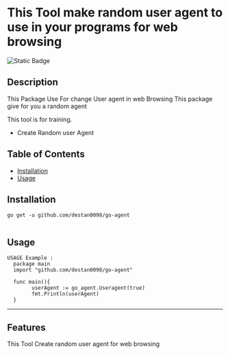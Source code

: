 ﻿# This Tool make random user agent to use in your programs for web browsing


![Static Badge](https://img.shields.io/badge/Go-100%25-brightgreen)
## Description

This Package Use For change User agent in web Browsing
This package give for you a random agent

This tool is for training.


- Create Random user Agent




## Table of Contents 


- [Installation](#installation)
- [Usage](#usage)


## Installation

```
go get -u github.com/destan0098/go-agent


```


## Usage


```
USAGE Example :
  package main
  import "github.com/destan0098/go-agent"
  
  func main(){
    	userAgent := go_agent.Useragent(true)
    	fmt.Println(userAgent)
  }

```




---


## Features

This Tool Create random user agent for web browsing

 


